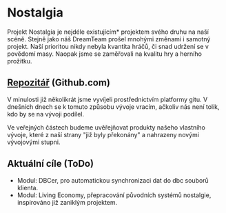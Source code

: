 # Nostalgia
Projekt Nostalgia je nejdéle existujícím* projektem svého druhu na naší scéně. Stejně jako náš DreamTeam prošel mnohými změnami i samotný projekt. Naší prioritou nikdy nebyla kvantita hráčů, či snad udržení se v povědomí masy. Naopak jsme se zaměřovali na kvalitu hry a herního prožitku.

## [Repozitář](https://github.com/ZefirAndph/Nostalgia) (Github.com)
V minulosti již několikrát jsme vyvíjeli prostřednictvím platformy gitu. V dnešních dnech se k tomuto způsobu vývoje vracím, ačkoliv nás není tolik, kdo by se na vývoji podílel. 

Ve veřejných částech budeme uvěřejňovat produkty našeho vlastního vývoje, které z naší strany "již byly překonány" a nahrazeny novými vývojovými stupni.

## Aktuální cíle (ToDo)
* Modul: DBCer, pro automatickou synchronizaci dat do dbc souborů klienta.
* Modul: Living Economy, přepracování původních systémů nostalgie, inspirováno již zaniklým projektem.
